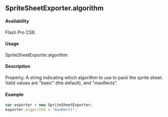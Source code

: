 ## SpriteSheetExporter.algorithm

#### Availability

Flash Pro CS6.

#### Usage

SpriteSheetExporter.algorithm

#### Description

Property; A string indicating which algorithm to use to pack the sprite sheet. Valid values are "basic" (the default), and "maxRects".

#### Example

```javascript
var exporter = new SpriteSheetExporter;
exporter.algorithm = "maxRects";

```